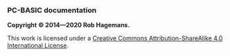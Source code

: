 ### PC-BASIC documentation ###

**Copyright © 2014—2020 Rob Hagemans.**

This work is licensed under a
[Creative Commons Attribution-ShareAlike 4.0 International License](http://creativecommons.org/licenses/by-sa/4.0/legalcode).
